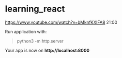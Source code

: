 # learning_react
https://www.youtube.com/watch?v=bMknfKXIFA8
21:00

Run application with:
> python3 -m http.server

Your app is now on **http://localhost:8000**